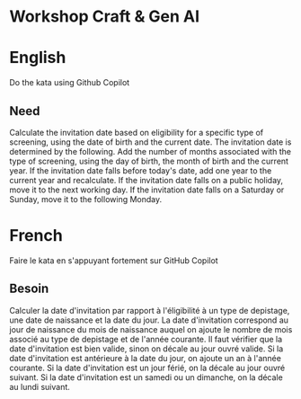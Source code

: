 # Workshop Craft & Gen AI

# English
Do the kata using Github Copilot

## Need
Calculate the invitation date based on eligibility for a specific type of screening, using the date of birth and the current date.
The invitation date is determined by the following. Add the number of months associated with the type of screening, using the day of birth, the month of birth and the current year.
If the invitation date falls before today's date, add one year to the current year and recalculate. If the invitation date falls on a public holiday, move it to the next working day. If the invitation date falls on a Saturday or Sunday, move it to the following Monday.

# French
Faire le kata en s'appuyant fortement sur GitHub Copilot

## Besoin
Calculer la date d'invitation par rapport à l'éligibilité à un type de depistage, une date de naissance et la date du jour. 
La date d'invitation correspond au jour de naissance du mois de naissance auquel on ajoute le nombre de mois associé au type de depistage et de l'année courante. 
Il faut vérifier que la date d'invitation est bien valide, sinon on décale au jour ouvré valide. Si la date d'invitation est antérieure à la date du jour, on ajoute un an à l'année courante. Si la date d'invitation est un jour férié, on la décale au jour ouvré suivant. Si la date d'invitation est un samedi ou un dimanche, on la décale au lundi suivant.
